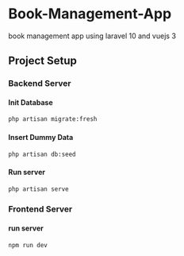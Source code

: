 # Book-Management-App
 book management app using laravel 10 and vuejs 3


## Project Setup


### Backend Server

#### Init Database
```sh
php artisan migrate:fresh
```
#### Insert Dummy Data
```sh
php artisan db:seed
```
#### Run server
```sh
php artisan serve
```

### Frontend Server

#### run server
```sh
npm run dev
```